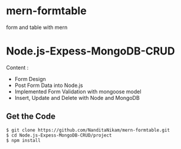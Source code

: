 # mern-formtable
form and table with mern

# Node.js-Expess-MongoDB-CRUD

Content :
 - Form Design 
 - Post Form Data into Node.js
 - Implemented Form Validation with mongoose model
 - Insert, Update and Delete with Node and MongoDB

## Get the Code

```
$ git clone https://github.com/NanditaNikam/mern-formtable.git
$ cd Node.js-Expess-MongoDB-CRUD/project
$ npm install
```
